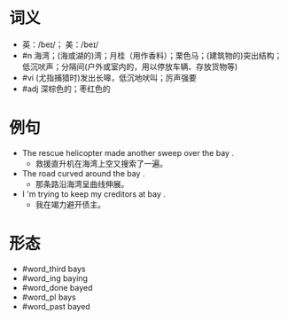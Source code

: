 # 词义
- 英：/beɪ/； 美：/beɪ/
- #n 海湾；(海或湖的)湾；月桂（用作香料）；栗色马；(建筑物的)突出结构；低沉吠声；分隔间(户外或室内的，用以停放车辆、存放货物等)
- #vi (尤指捕猎时)发出长嗥，低沉地吠叫；厉声强要
- #adj 深棕色的；枣红色的
# 例句
- The rescue helicopter made another sweep over the bay .
	- 救援直升机在海湾上空又搜索了一遍。
- The road curved around the bay .
	- 那条路沿海湾呈曲线伸展。
- I 'm trying to keep my creditors at bay .
	- 我在竭力避开债主。
# 形态
- #word_third bays
- #word_ing baying
- #word_done bayed
- #word_pl bays
- #word_past bayed
